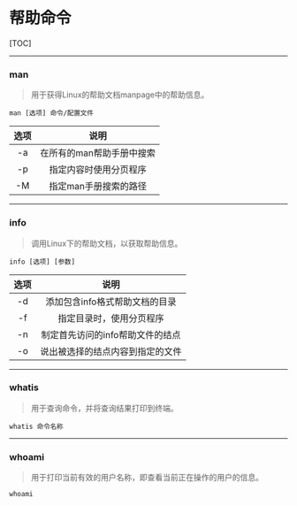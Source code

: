 # 帮助命令

[TOC]

---

### man 

> 用于获得Linux的帮助文档manpage中的帮助信息。

```shell
man [选项] 命令/配置文件
```

| 选项 |           说明            |
| :--: | :-----------------------: |
|  -a  | 在所有的man帮助手册中搜索 |
|  -p  |  指定内容时使用分页程序   |
|  -M  |   指定man手册搜索的路径   |

---

### info 

> 调用Linux下的帮助文档，以获取帮助信息。

```shell
info [选项] [参数]
```

| 选项 |               说明               |
| :--: | :------------------------------: |
|  -d  |  添加包含info格式帮助文档的目录  |
|  -f  |     指定目录时，使用分页程序     |
|  -n  | 制定首先访问的info帮助文件的结点 |
|  -o  | 说出被选择的结点内容到指定的文件 |

---

### whatis 

> 用于查询命令，并将查询结果打印到终端。

```shell
whatis 命令名称
```

--- 

### whoami 

> 用于打印当前有效的用户名称，即查看当前正在操作的用户的信息。

```shell
whoami
```



